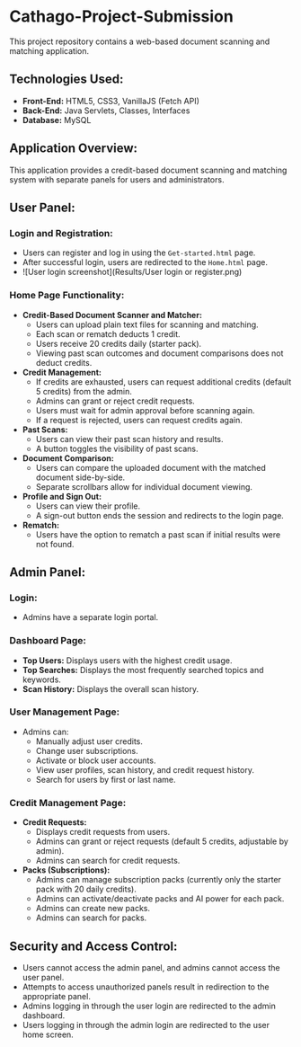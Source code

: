 # Cathago-Project-Submission

This project repository contains a web-based document scanning and matching application.

## Technologies Used:

* **Front-End:** HTML5, CSS3, VanillaJS (Fetch API)
* **Back-End:** Java Servlets, Classes, Interfaces
* **Database:** MySQL

## Application Overview:

This application provides a credit-based document scanning and matching system with separate panels for users and administrators.

## User Panel:

### Login and Registration:

* Users can register and log in using the `Get-started.html` page.
* After successful login, users are redirected to the `Home.html` page.
* ![User login screenshot](Results/User login or register.png)

### Home Page Functionality:

* **Credit-Based Document Scanner and Matcher:**
    * Users can upload plain text files for scanning and matching.
    * Each scan or rematch deducts 1 credit.
    * Users receive 20 credits daily (starter pack).
    * Viewing past scan outcomes and document comparisons does not deduct credits.
* **Credit Management:**
    * If credits are exhausted, users can request additional credits (default 5 credits) from the admin.
    * Admins can grant or reject credit requests.
    * Users must wait for admin approval before scanning again.
    * If a request is rejected, users can request credits again.
* **Past Scans:**
    * Users can view their past scan history and results.
    * A button toggles the visibility of past scans.
* **Document Comparison:**
    * Users can compare the uploaded document with the matched document side-by-side.
    * Separate scrollbars allow for individual document viewing.
* **Profile and Sign Out:**
    * Users can view their profile.
    * A sign-out button ends the session and redirects to the login page.
* **Rematch:**
    * Users have the option to rematch a past scan if initial results were not found.

## Admin Panel:

### Login:

* Admins have a separate login portal.

### Dashboard Page:

* **Top Users:** Displays users with the highest credit usage.
* **Top Searches:** Displays the most frequently searched topics and keywords.
* **Scan History:** Displays the overall scan history.

### User Management Page:

* Admins can:
    * Manually adjust user credits.
    * Change user subscriptions.
    * Activate or block user accounts.
    * View user profiles, scan history, and credit request history.
    * Search for users by first or last name.

### Credit Management Page:

* **Credit Requests:**
    * Displays credit requests from users.
    * Admins can grant or reject requests (default 5 credits, adjustable by admin).
    * Admins can search for credit requests.
* **Packs (Subscriptions):**
    * Admins can manage subscription packs (currently only the starter pack with 20 daily credits).
    * Admins can activate/deactivate packs and AI power for each pack.
    * Admins can create new packs.
    * Admins can search for packs.

## Security and Access Control:

* Users cannot access the admin panel, and admins cannot access the user panel.
* Attempts to access unauthorized panels result in redirection to the appropriate panel.
* Admins logging in through the user login are redirected to the admin dashboard.
* Users logging in through the admin login are redirected to the user home screen.
